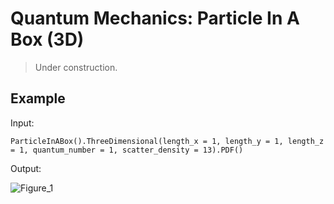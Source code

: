 # Quantum Mechanics: Particle In A Box (3D)

> Under construction.

## Example

Input:

```shell
ParticleInABox().ThreeDimensional(length_x = 1, length_y = 1, length_z = 1, quantum_number = 1, scatter_density = 13).PDF()
```
Output:

![Figure_1](https://github.com/xPrithvi/Quantum-Mechanics-Particle-In-A-Box-3D/blob/master/Figures/Figure_1.png)
